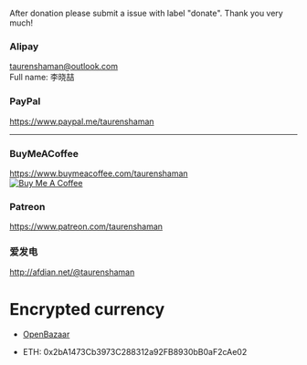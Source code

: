 After donation please submit a issue with label "donate". Thank you very much!

### Alipay
taurenshaman@outlook.com  
Full name: 李晓喆

### PayPal
https://www.paypal.me/taurenshaman

---

### BuyMeACoffee
https://www.buymeacoffee.com/taurenshaman  
[![Buy Me A Coffee](https://bmc-cdn.nyc3.digitaloceanspaces.com/BMC-button-images/custom_images/orange_img.png)](https://www.buymeacoffee.com/taurenshaman)

### Patreon
https://www.patreon.com/taurenshaman

### 爱发电
http://afdian.net/@taurenshaman


# Encrypted currency

* [OpenBazaar](https://openbazaar.com/QmUxXaQ4UTF4q2LjFiBuJyJB4H7tFEdh2AsGz7JmLi22yE/store)

* ETH: 0x2bA1473Cb3973C288312a92FB8930bB0aF2cAe02
